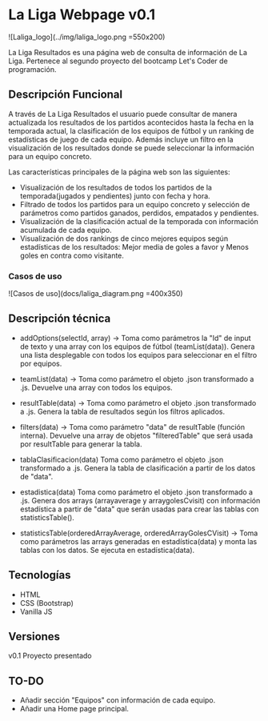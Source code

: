 # La Liga Webpage v0.1

![Laliga_logo](../img/laliga_logo.png =550x200)

La Liga Resultados es una página web de consulta de información de La Liga. Pertenece al segundo proyecto del bootcamp Let's Coder de programación. 


## Descripción Funcional

A través de La Liga Resultados el usuario puede consultar de manera actualizada los resultados de los partidos acontecidos hasta la fecha en la temporada actual, la clasificación de los equipos de fútbol y un ranking de estadísticas de juego de cada equipo. Además incluye un filtro en la visualización de los resultados donde se puede seleccionar la información para un equipo concreto.

Las características principales de la página web son las siguientes:
- Visualización de los resultados de todos los partidos de la temporada(jugados y pendientes) junto con fecha y hora.
- Filtrado de todos los partidos para un equipo concreto y selección de parámetros como partidos ganados, perdidos, empatados y pendientes.
- Visualización de la clasificación actual de la temporada con información acumulada de cada equipo.
- Visualización de dos rankings de cinco mejores equipos según estadísticas de los resultados: Mejor media de goles a favor y Menos goles en contra como visitante.

### Casos de uso

![Casos de uso](docs/laliga_diagram.png =400x350)


## Descripción técnica

- addOptions(selectId, array) -> Toma como parámetros la "Id" de input de texto y una array con los equipos de fútbol (teamList(data)). Genera una lista desplegable con todos los equipos para seleccionar en el filtro por equipos.
- teamList(data) -> Toma como parámetro el objeto .json transformado a .js. Devuelve una array con todos los equipos.
- resultTable(data) -> Toma como parámetro el objeto .json transformado a .js. Genera la tabla de resultados según los filtros aplicados.
- filters(data) -> Toma como parámetro "data" de resultTable (función interna). Devuelve una array de objetos "filteredTable" que será usada por resultTable para generar la tabla.

 - tablaClasificacion(data) Toma como parámetro el objeto .json transformado a .js. Genera la tabla de clasificación a partir de los datos de "data".

- estadistica(data) Toma como parámetro el objeto .json transformado a .js. Genera dos arrays (arrayaverage y arraygolesCvisit) con información estadística a partir de "data" que serán usadas para crear las tablas con statisticsTable().
- statisticsTable(orderedArrayAverage, orderedArrayGolesCVisit) -> Toma como parámetros las arrays generadas en estadística(data) y monta las tablas con los datos. Se ejecuta en estadística(data).



## Tecnologías 

- HTML
- CSS (Bootstrap)
- Vanilla JS


## Versiones

v0.1 Proyecto presentado


## TO-DO

- Añadir sección "Equipos" con información de cada equipo.
- Añadir una Home page principal.

